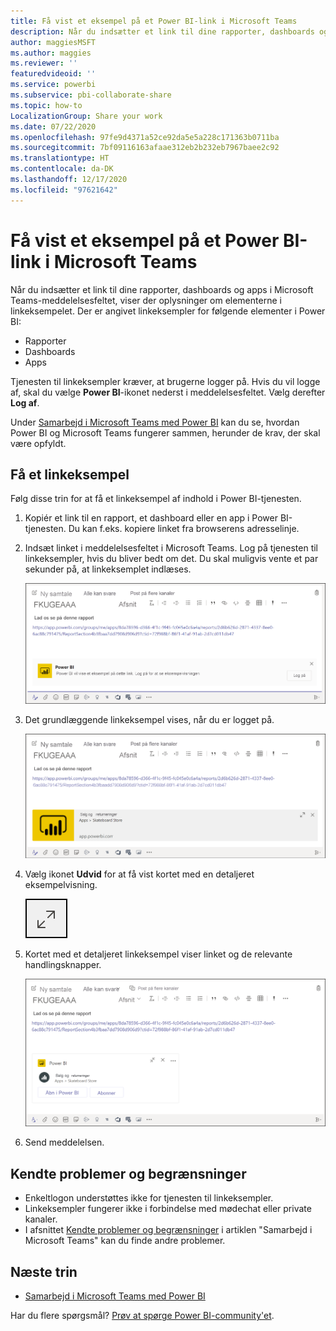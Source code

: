 ```yaml
---
title: Få vist et eksempel på et Power BI-link i Microsoft Teams
description: Når du indsætter et link til dine rapporter, dashboards og apps i Microsoft Teams-meddelelsesfeltet, viser der oplysninger om elementerne i linkeksempelet.
author: maggiesMSFT
ms.author: maggies
ms.reviewer: ''
featuredvideoid: ''
ms.service: powerbi
ms.subservice: pbi-collaborate-share
ms.topic: how-to
LocalizationGroup: Share your work
ms.date: 07/22/2020
ms.openlocfilehash: 97fe9d4371a52ce92da5e5a228c171363b0711ba
ms.sourcegitcommit: 7bf09116163afaae312eb2b232eb7967baee2c92
ms.translationtype: HT
ms.contentlocale: da-DK
ms.lasthandoff: 12/17/2020
ms.locfileid: "97621642"
---
```

# <a name="get-a-power-bi-link-preview-in-microsoft-teams"></a>Få vist et eksempel på et Power BI-link i Microsoft Teams

Når du indsætter et link til dine rapporter, dashboards og apps i Microsoft Teams-meddelelsesfeltet, viser der oplysninger om elementerne i linkeksempelet. Der er angivet linkeksempler for følgende elementer i Power BI:

- Rapporter
- Dashboards
- Apps

Tjenesten til linkeksempler kræver, at brugerne logger på. Hvis du vil logge af, skal du vælge **Power BI**-ikonet nederst i meddelelsesfeltet. Vælg derefter **Log af**.

Under [Samarbejd i Microsoft Teams med Power BI](service-collaborate-microsoft-teams.md) kan du se, hvordan Power BI og Microsoft Teams fungerer sammen, herunder de krav, der skal være opfyldt.

## <a name="get-a-link-preview"></a>Få et linkeksempel

Følg disse trin for at få et linkeksempel af indhold i Power BI-tjenesten.

1. Kopiér et link til en rapport, et dashboard eller en app i Power BI-tjenesten. Du kan f.eks. kopiere linket fra browserens adresselinje.

1. Indsæt linket i meddelelsesfeltet i Microsoft Teams. Log på tjenesten til linkeksempler, hvis du bliver bedt om det. Du skal muligvis vente et par sekunder på, at linkeksemplet indlæses.

    ![Skærmbillede af logon til Power BI-robot.](media/service-teams-link-preview/service-teams-link-preview-sign-in-needed.png)

1. Det grundlæggende linkeksempel vises, når du er logget på.

    ![Skærmbillede af grundlæggende linkeksempel.](media/service-teams-link-preview/service-teams-link-preview-basic.png)

1. Vælg ikonet **Udvid** for at få vist kortet med en detaljeret eksempelvisning.

    ![Skærmbillede af ikonet Udvid.](media/service-teams-link-preview/service-teams-link-preview-expand-icon.png)

1. Kortet med et detaljeret linkeksempel viser linket og de relevante handlingsknapper.

    ![Skærmbillede af kort med detaljeret linkeksempel.](media/service-teams-link-preview/service-teams-link-preview-nice-card.png)

1. Send meddelelsen.

## <a name="known-issues-and-limitations"></a>Kendte problemer og begrænsninger

- Enkeltlogon understøttes ikke for tjenesten til linkeksempler.
- Linkeksempler fungerer ikke i forbindelse med mødechat eller private kanaler.
- I afsnittet [Kendte problemer og begrænsninger](service-collaborate-microsoft-teams.md#known-issues-and-limitations) i artiklen "Samarbejd i Microsoft Teams" kan du finde andre problemer.

## <a name="next-steps"></a>Næste trin

- [Samarbejd i Microsoft Teams med Power BI](service-collaborate-microsoft-teams.md)

Har du flere spørgsmål? [Prøv at spørge Power BI-community'et](https://community.powerbi.com/).

